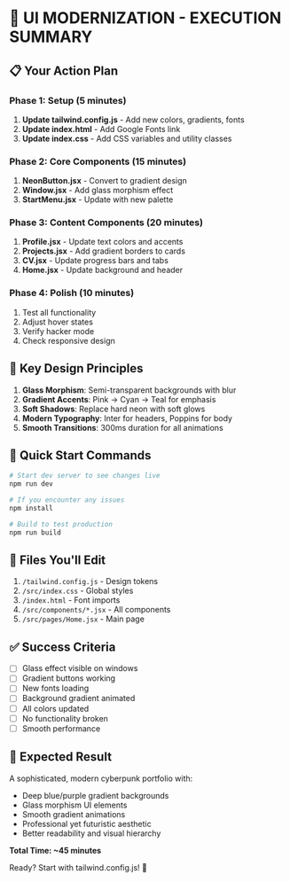 # 🎯 UI MODERNIZATION - EXECUTION SUMMARY

## 📋 Your Action Plan

### Phase 1: Setup (5 minutes)
1. **Update tailwind.config.js** - Add new colors, gradients, fonts
2. **Update index.html** - Add Google Fonts link
3. **Update index.css** - Add CSS variables and utility classes

### Phase 2: Core Components (15 minutes)
1. **NeonButton.jsx** - Convert to gradient design
2. **Window.jsx** - Add glass morphism effect
3. **StartMenu.jsx** - Update with new palette

### Phase 3: Content Components (20 minutes)
1. **Profile.jsx** - Update text colors and accents
2. **Projects.jsx** - Add gradient borders to cards
3. **CV.jsx** - Update progress bars and tabs
4. **Home.jsx** - Update background and header

### Phase 4: Polish (10 minutes)
1. Test all functionality
2. Adjust hover states
3. Verify hacker mode
4. Check responsive design

## 🎨 Key Design Principles

1. **Glass Morphism**: Semi-transparent backgrounds with blur
2. **Gradient Accents**: Pink → Cyan → Teal for emphasis
3. **Soft Shadows**: Replace hard neon with soft glows
4. **Modern Typography**: Inter for headers, Poppins for body
5. **Smooth Transitions**: 300ms duration for all animations

## 🚀 Quick Start Commands

```bash
# Start dev server to see changes live
npm run dev

# If you encounter any issues
npm install

# Build to test production
npm run build
```

## 📁 Files You'll Edit

1. `/tailwind.config.js` - Design tokens
2. `/src/index.css` - Global styles
3. `/index.html` - Font imports
4. `/src/components/*.jsx` - All components
5. `/src/pages/Home.jsx` - Main page

## ✅ Success Criteria

- [ ] Glass effect visible on windows
- [ ] Gradient buttons working
- [ ] New fonts loading
- [ ] Background gradient animated
- [ ] All colors updated
- [ ] No functionality broken
- [ ] Smooth performance

## 🎉 Expected Result

A sophisticated, modern cyberpunk portfolio with:
- Deep blue/purple gradient backgrounds
- Glass morphism UI elements  
- Smooth gradient animations
- Professional yet futuristic aesthetic
- Better readability and visual hierarchy

**Total Time: ~45 minutes**

Ready? Start with tailwind.config.js! 🚀